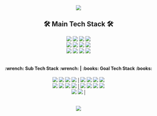 <div align="center">
  <img src="https://capsule-render.vercel.app/api?type=waving&color=1061e8&height=120&section=header&text=Mirror%20World&fontSize=40&fontColor=ffffff" />
  <h2><b>🛠 Main Tech Stack 🛠</b></h2>
  <img src="https://img.shields.io/badge/python-3776AB?style=for-the-badge&logo=python&logoColor=white">
  <img src="https://img.shields.io/badge/anaconda-44A833?style=for-the-badge&logo=anaconda&logoColor=white">
  <img src="https://img.shields.io/badge/opencv-5C3EE8?style=for-the-badge&logo=opencv&logoColor=white">
  <img src="https://img.shields.io/badge/spacy-09A3D5?style=for-the-badge&logo=spacy&logoColor=white">
  <br>
  <img src="https://img.shields.io/badge/selenium-43B02A?style=for-the-badge&logo=selenium&logoColor=white">
  <img src="https://img.shields.io/badge/django-092E20?style=for-the-badge&logo=django&logoColor=white">
  <img src="https://img.shields.io/badge/Oracle-F80000?style=for-the-badge&logo=Oracle&logoColor=white">
  <img src="https://img.shields.io/badge/JAVA-007396?style=for-the-badge&logo=java&logoColor=white">
  <br>
  <img src="https://img.shields.io/badge/vsCode-007ACC?style=for-the-badge&logo=visualstudiocode%20IDE&logoColor=white">
  <img src="https://img.shields.io/badge/jupyter-F37626?style=for-the-badge&logo=jupyter%20IDE&logoColor=white">
  <img src="https://img.shields.io/badge/linux-FCC624?style=for-the-badge&logo=linux&logoColor=white">
  <img src="https://img.shields.io/badge/git-F05032?style=for-the-badge&logo=git&logoColor=white">
  <br><br>
  <h4><b>:wrench: Sub Tech Stack :wrench:</b> | <b>:books: Goal Tech Stack :books:</b></h4>
  <img src="https://img.shields.io/badge/html5-E34F26?style=for-the-badge&logo=html5&logoColor=white">
  <img src="https://img.shields.io/badge/css3-1572B6?style=for-the-badge&logo=css3&logoColor=white">
  <img src="https://img.shields.io/badge/javascript-F7DF1E?style=for-the-badge&logo=javascript&logoColor=white">
  <img src="https://img.shields.io/badge/vue.js-4FC08D?style=for-the-badge&logo=vuedotjs&logoColor=white">
  |
  <img src="https://img.shields.io/badge/hadoop-66CCFF?style=for-the-badge&logo=apachehadoop&logoColor=white">
  <img src="https://img.shields.io/badge/kafka-231F20?style=for-the-badge&logo=apachekafka&logoColor=white">
  <img src="https://img.shields.io/badge/docker-2496ED?style=for-the-badge&logo=docker&logoColor=white">
  <img src="https://img.shields.io/badge/kubernetes-326CE5?style=for-the-badge&logo=kubernetes&logoColor=white">
  <br>
  <img src="https://img.shields.io/badge/nuxt.js-00DC82?style=for-the-badge&logo=nuxtdotjs&logoColor=white">
  <img src="https://img.shields.io/badge/illustrator-FF9A00?style=for-the-badge&logo=adobeillustrator&logoColor=white">
  <img src="https://img.shields.io/badge/photoshop-31A8FF?style=for-the-badge&logo=adobephotoshop&logoColor=white">
  <img src="https://img.shields.io/badge/figma-F24E1E?style=for-the-badge&logo=figma&logoColor=white">
  |
  <img src="https://img.shields.io/badge/aws-232F3E?style=for-the-badge&logo=aws&logoColor=white">
  <img src="https://img.shields.io/badge/elastic-005571?style=for-the-badge&logo=elastic&logoColor=white">
  <img src="https://img.shields.io/badge/spring-6DB33F?style=for-the-badge&logo=spring&logoColor=white">
  <img src="https://img.shields.io/badge/elastic-005571?style=for-the-badge&logo=elastic&logoColor=white">
  <br>
  <img src="https://img.shields.io/badge/trello-0052CC?style=for-the-badge&logo=trello&logoColor=white">
  <img src="https://img.shields.io/badge/notion-000000?style=for-the-badge&logo=notion&logoColor=white">
  |
  <br>
  <br><br>
  <img src="http://mazassumnida.wtf/api/v2/generate_badge?boj=sujun"/>
</div>

<!--
**su1jun/su1jun** is a ✨ _special_ ✨ repository because its `README.md` (this file) appears on your GitHub profile.

Here are some ideas to get you started:

- 🔭 I’m currently working on ... - 🌱 I’m currently learning ... - 👯 I’m looking to collaborate on ...
- 🤔 I’m looking for help with ...
- 💬 Ask me about ...
- 📫 How to reach me: ...
- 😄 Pronouns: ...
- ⚡ Fun fact: ...

//numpy
<img src="https://img.shields.io/badge/numpy-#013243?style=for-the-badge&logo=numpy&logoColor=white">
//pandas
<img src="https://img.shields.io/badge/pandas-#150458?style=for-the-badge&logo=pandas&logoColor=white">
//pytorch
<img src="https://img.shields.io/badge/pytorch-#EE4C2C?style=for-the-badge&logo=pytorch&logoColor=white">
//tensorflow
<img src="https://img.shields.io/badge/tensorflow-#FF6F00?style=for-the-badge&logo=tensorflow&logoColor=white">
//Keras
<img src="https://img.shields.io/badge/keras-#D00000?style=for-the-badge&logo=keras&logoColor=white">
//scikitlearn
<img src="https://img.shields.io/badge/scikitlearn-#F7931E?style=for-the-badge&logo=scikitlearn&logoColor=white">

-->
